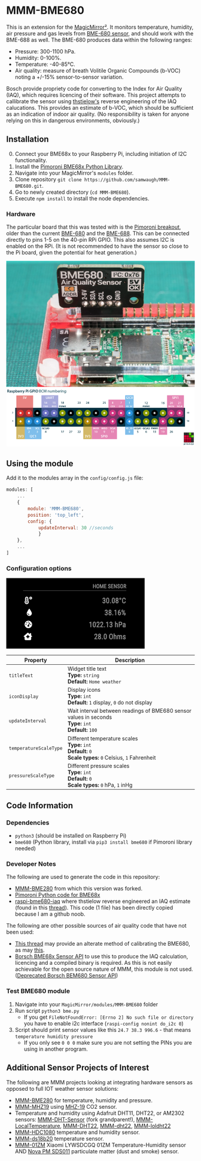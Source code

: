 # MMM-BME680

This is an extension for the [MagicMirror²](https://github.com/MichMich/MagicMirror). It monitors temperature, humidity, air pressure and gas levels from [BME-680 sensor](https://www.bosch-sensortec.com/products/environmental-sensors/gas-sensors/bme680/), and should work with the BME-688 as well. The BME-680 produces data within the following ranges:

- Pressure: 300-1100 hPa.
- Humidity: 0-100%.
- Temperature: -40-85°C.
- Air quality: measure of breath Volitile Organic Compounds (b-VOC) noting a +/-15% sensor-to-sensor variation.

Bosch provide propriety code for converting to the Index for Air Quality (IAQ), which requires licencing of their software. This project attempts to callibrate the sensor using [thstielow's](https://github.com/thstielow/raspi-bme680-iaq) reverse engineering of the IAQ calucations. This provides an estimate of b-VOC, which should be sufficient as an indication of indoor air quality. (No responsibility is taken for anyone relying on this in dangerous environments, obviously.)

## Installation
0. Connect your BME68x to your Raspberry Pi, including initiation of I2C functionality.
1. Install the [Pimoroni BME68x Python Library](https://github.com/pimoroni/bme680-python).
2. Navigate into your MagicMirror's `modules` folder.
3. Clone repository `git clone https://github.com/samwaugh/MMM-BME680.git`.
4. Go to newly created directory (`cd MMM-BME680`).
5. Execute `npm install` to install the node dependencies.

### Hardware
The particular board that this was tested with is the [Pimoroni breakout](https://learn.pimoroni.com/article/getting-started-with-bme680-breakout), older  than the current [BME-680](https://shop.pimoroni.com/products/bme680-breakout?variant=12491552129107) and the [BME-688](https://shop.pimoroni.com/products/bme688-breakout?variant=39336951709779). This can be connected directly to pins 1-5 on the 40-pin RPi GPIO. This also assumes I2C is enabled on the RPi. (It is not recommended to have the sensor so close to the Pi board, given the potential for heat generation.)

<img src=".github/bme680-5.webp">
<img src=".github/RXD PWM0.png">

## Using the module

Add it to the modules array in the `config/config.js` file:

````javascript
modules: [
	...
	{
		module: 'MMM-BME680',
		position: 'top_left',
		config: {
			updateInterval: 30 //seconds
			}
	},
	...
]
````

### Configuration options

<img src=".github/output.png">

<table width="100%">
	<thead>
		<tr>
			<th>Property</th>
			<th width="100%">Description</th>
		</tr>
	<thead>
	<tbody>
		<tr>
			<td><code>titleText</code></td>
			<td>Widget title text
				<br><b>Type:</b> <code>string</code>
				<br><b>Default:</b> <code>Home weather</code>
			</td>
		</tr>
		<tr>
			<td><code>iconDisplay</code></td>
			<td>Display icons
				<br><b>Type:</b> <code>int</code>
				<br><b>Default:</b> <code>1</code> display, <code>0</code> do not display
			</td>
		</tr>
		<tr>
			<td><code>updateInterval</code></td>
			<td>Wait interval between readings of BME680 sensor values in seconds
				<br><b>Type:</b> <code>int</code>
				<br><b>Default:</b> <code>100</code>
			</td>
		</tr>
		<tr>
			<td><code>temperatureScaleType</code></td>
			<td>Different temperature scales
				<br><b>Type:</b> <code>int</code>
				<br><b>Default:</b> <code>0</code>
				<br><b>Scale types:</b> <code>0</code> Celsius, <code>1</code> Fahrenheit
			</td>
		</tr>
		<tr>
			<td><code>pressureScaleType</code></td>
			<td>Different pressure scales
				<br><b>Type:</b> <code>int</code>
				<br><b>Default:</b> <code>0</code>
				<br><b>Scale types:</b> <code>0</code> hPa, <code>1</code> inHg
			</td>
		</tr>
	</tbody>
</table>


## Code Information
### Dependencies
- `python3` (should be installed on Raspberry Pi)
- `bme680` (Python library, install via `pip3 install bme680` if Pimoroni library needed)

### Developer Notes
The following are used to generate the code in this repository:
- [MMM-BME280](https://github.com/awitwicki/MMM-BME280) from which this version was forked.
- [Pimoroni Python code for BME68x](https://github.com/pimoroni/bme680-python)
- [raspi-bme680-iaq](https://github.com/thstielow/raspi-bme680-iaq) where thstielow reverse engineered an IAQ estimate (found in this [thread](https://forums.pimoroni.com/t/bme680-observed-gas-ohms-readings/6608)). This code (1 file) has been directly copied because I am a github noob.

The following are other possible sources of air quality code that have not been used:
- [This thread]( https://forums.pimoroni.com/t/bme680-air-quality-low/6293) may provide an alterate method of calibrating the BME680, as may [this](https://github.com/robmarkcole/bme680-mqtt).
- [Borsch BME68x Sensor API](https://github.com/BoschSensortec/BME68x-Sensor-API) to use this to produce the IAQ calculation, licencing and a compiled binary is required. As this is not easily achievable for the open source nature of MMM, this module is not used. ([Deprecated Borsch BEM680 Sensor API](https://github.com/BoschSensortec/BME680_driver))

### Test BME680 module
1. Navigate into your `MagicMirror/modules/MMM-BME680` folder
2. Run script `python3 bme.py`
   - If you get `FileNotFoundError: [Errno 2] No such file or directory` you have to enable i2c interface (`raspi-config nonint do_i2c 0`)
3. Script should print sensor values like this `24.7 38.3 996.6` - that means `temperature humidity pressure`
   - If you only see `0 0 0` make sure you are not setting the PINs you are using in another program. 

## Additional Sensor Projects of Interest

The following are MMM projects looking at integrating hardware sensors as opposed to full IOT weather sensor solutions:

- [MMM-BME280](https://github.com/awitwicki/MMM-BME280) for temperature, humidity and pressure.
- [MMM-MHZ19](https://github.com/awitwicki/MMM-MHZ19) using [MHZ-19](https://revspace.nl/MHZ19) CO2 sensor.
- Temperature and humidity using Adafruit DHT11, DHT22, or AM2302 sensors: [MMM-DHT-Sensor](https://github.com/bernardpletikosa/MMM-DHT-Sensor) (fork grandparent!), [MMM-LocalTemperature](https://github.com/glitch452/MMM-LocalTemperature), [MMM-DHT22](https://github.com/Bangee44/MMM-DHT22), [MMM-dht22](https://github.com/nebulx29/MMM-dht22), [MMM-loldht22](https://github.com/cslev/MMM-loldht22)
- [MMM-HDC1080](https://github.com/MichaelF1/MMM-HDC1080) temperature and humidity sensor.
- [MMM-ds18b20](https://github.com/Thlb/MMM-temp-ds18b20) temperature sensor.
- [MMM-01ZM](https://github.com/rubinho101/MMM-01ZM) Xiaomi LYWSDCGQ 01ZM Temperature-Humidity sensor AND [Nova PM SDS011](https://microcontrollerslab.com/nova-pm-sds011-dust-sensor-pinout-working-interfacing-datasheet/) particulate matter (dust and smoke) sensor.

